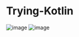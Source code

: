# Trying-Kotlin
![image](https://github.com/KromSanya/Trying-Kotlin/assets/135069778/4a665842-befc-4b4a-a053-b8eb6948b978)
![image](https://github.com/KromSanya/Trying-Kotlin/assets/135069778/f8ba00e2-bb62-4d2e-9c7c-c80f99d8f610)
